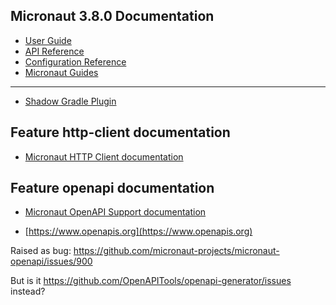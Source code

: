 ## Micronaut 3.8.0 Documentation

- [User Guide](https://docs.micronaut.io/3.8.0/guide/index.html)
- [API Reference](https://docs.micronaut.io/3.8.0/api/index.html)
- [Configuration Reference](https://docs.micronaut.io/3.8.0/guide/configurationreference.html)
- [Micronaut Guides](https://guides.micronaut.io/index.html)
---

- [Shadow Gradle Plugin](https://plugins.gradle.org/plugin/com.github.johnrengelman.shadow)
## Feature http-client documentation

- [Micronaut HTTP Client documentation](https://docs.micronaut.io/latest/guide/index.html#httpClient)


## Feature openapi documentation

- [Micronaut OpenAPI Support documentation](https://micronaut-projects.github.io/micronaut-openapi/latest/guide/index.html)

- [https://www.openapis.org](https://www.openapis.org)


Raised as bug: https://github.com/micronaut-projects/micronaut-openapi/issues/900

But is it https://github.com/OpenAPITools/openapi-generator/issues instead?

